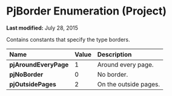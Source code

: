 
# PjBorder Enumeration (Project)

 **Last modified:** July 28, 2015

Contains constants that specify the type borders.


|**Name**|**Value**|**Description**|
|:-----|:-----|:-----|
| **pjAroundEveryPage**|1|Around every page.|
| **pjNoBorder**|0|No border.|
| **pjOutsidePages**|2|On the outside pages.|
